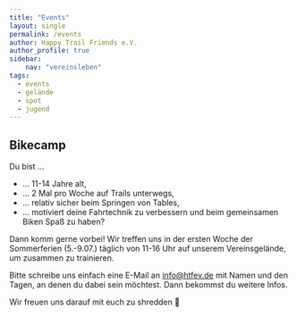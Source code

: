 ```yaml
---
title: "Events"
layout: single
permalink: /events
author: Happy Trail Friends e.V.
author_profile: true
sidebar:
    nav: "vereinsleben"
tags:
  - events
  - gelände
  - spot
  - jugend
---
```


## Bikecamp
Du bist ...
* ... 11-14 Jahre alt,
* ... 2 Mal pro Woche auf Trails unterwegs,
* ... relativ sicher beim Springen von Tables,
* ... motiviert deine Fahrtechnik zu verbessern und beim gemeinsamen Biken Spaß zu haben?

Dann komm gerne vorbei!
Wir treffen uns in der ersten Woche der Sommerferien (5.-9.07.) täglich von 11-16 Uhr auf unserem Vereinsgelände, um zusammen zu trainieren.

Bitte schreibe uns einfach eine E-Mail an info@htfev.de mit Namen und den Tagen, an denen du dabei sein möchtest. Dann bekommst du weitere Infos.

Wir freuen uns darauf mit euch zu shredden 🤘